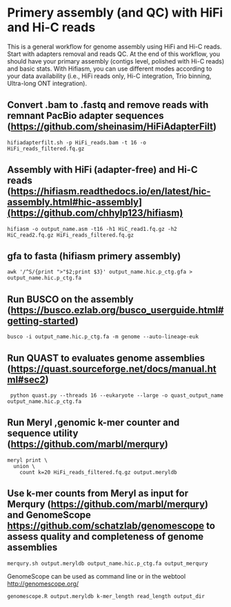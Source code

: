 # Primery assembly (and QC) with HiFi and Hi-C reads

This is a general workflow for genome assembly using HiFi and Hi-C reads. Start with adapters removal and reads QC. At the end of this workflow, you should have your primary assembly (contigs level, polished with Hi-C reads) and basic stats. With Hifiasm, you can use different modes according to your data availability (i.e., HiFi reads only, Hi-C integration, Trio binning, Ultra-long ONT integration). 

## Convert .bam to .fastq and remove reads with remnant PacBio adapter sequences (https://github.com/sheinasim/HiFiAdapterFilt)
```
hifiadapterfilt.sh -p HiFi_reads.bam -t 16 -o HiFi_reads_filtered.fq.gz
```

## Assembly with HiFi (adapter-free) and Hi-C reads (https://hifiasm.readthedocs.io/en/latest/hic-assembly.html#hic-assembly](https://github.com/chhylp123/hifiasm)
```
hifiasm -o output_name.asm -t16 -h1 HiC_read1.fq.gz -h2 HiC_read2.fq.gz HiFi_reads_filtered.fq.gz
```

## gfa to fasta (hifiasm primery assembly) 
```
awk '/^S/{print ">"$2;print $3}' output_name.hic.p_ctg.gfa > output_name.hic.p_ctg.fa
```

## Run BUSCO on the assembly (https://busco.ezlab.org/busco_userguide.html#getting-started)
```
busco -i output_name.hic.p_ctg.fa -m genome --auto-lineage-euk
```

## Run QUAST to evaluates genome assemblies (https://quast.sourceforge.net/docs/manual.html#sec2)
```
 python quast.py --threads 16 --eukaryote --large -o quast_output_name output_name.hic.p_ctg.fa
```

## Run Meryl ,genomic k-mer counter and sequence utility (https://github.com/marbl/merqury)
```
meryl print \
  union \
    count k=20 HiFi_reads_filtered.fq.gz output.meryldb
```


## Use k-mer counts from Meryl as input for Merqury (https://github.com/marbl/merqury) and GenomeScope https://github.com/schatzlab/genomescope to assess quality and completeness of genome assemblies 

```
merqury.sh output.meryldb output_name.hic.p_ctg.fa output_merqury
```
GenomeScope can be used as command line or in the webtool http://genomescope.org/
```
genomescope.R output.meryldb k-mer_length read_length output_dir
```
